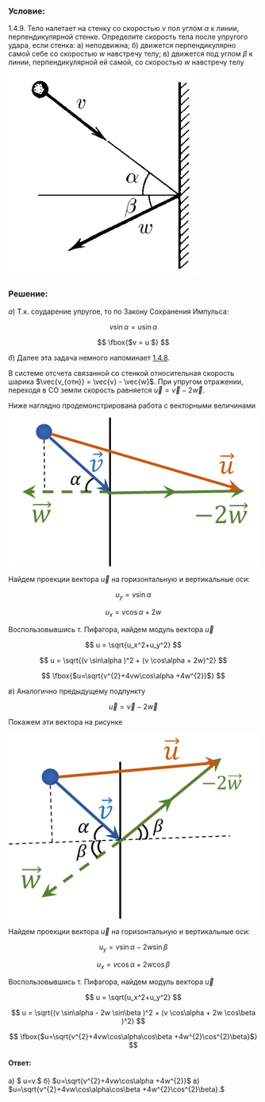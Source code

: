 ###  Условие:

$1.4.9.$ Тело налетает на стенку со скоростью $v$ пол углом $\alpha$ к линии, перпендикулярной стенке. Определите скорость тела после упругого удара, если стенка:
а) неподвижна;
б) движется перпендикулярно самой себе со скоростью $w$ навстречу телу;
в) движется под углом $\beta$ к линии, перпендикулярной ей самой, со скоростью $w$ навстречу телу

![ К задаче 1.4.9 |384x407, 26%](../../img/1.4.9/statement.png)

###  Решение:

$а)$ Т.к. соударение упругое, то по Закону Сохранения Импульса:

$$
v \sin\alpha = u \sin\alpha
$$

$$
\fbox{$v = u $}
$$

$б)$ Далее эта задача немного напоминает [1.4.8](../1.4.8).

В системе отсчета связанной со стенкой относительная скорость шарика $\vec{v_{отн}} = \vec{v} - \vec{w}$. При упругом отражении, переходя в СО земли скорость равняется $\vec{u} = \vec{v} - 2\vec{w}$.

Ниже наглядно продемонстрирована работа с векторными величинами

![ Иллюстрация скоростей шарика |553x331, 42%](../../img/1.4.9/draw.png)

Найдем проекции вектора $\vec{u}$ на горизонтальную и вертикальные оси:

$$
u_y = v \sin\alpha
$$

$$
u_x = v \cos\alpha + 2w
$$

Воспользовывшись т. Пифагора, найдем модуль вектора $\vec{u}$

$$
u = \sqrt{u_x^2+u_y^2}
$$

$$
u = \sqrt{(v \sin\alpha )^2 + (v \cos\alpha + 2w)^2}
$$

$$
\fbox{$u=\sqrt{v^{2}+4vw\cos\alpha +4w^{2}}$}
$$

$в)$ Аналогично предыдущему подпункту

$$
\vec{u} = \vec{v} - 2\vec{w}
$$

Покажем эти вектора на рисунке

![ Иллюстрация скоростей шарика |525x389, 42%](../../img/1.4.9/draw1.png)

Найдем проекции вектора $\vec{u}$ на горизонтальную и вертикальные оси:

$$
u_y = v \sin\alpha - 2w \sin\beta
$$

$$
u_x = v \cos\alpha + 2w \cos\beta
$$

Воспользовывшись т. Пифагора, найдем модуль вектора $\vec{u}$

$$
u = \sqrt{u_x^2+u_y^2}
$$

$$
u = \sqrt{(v \sin\alpha - 2w \sin\beta )^2 + (v \cos\alpha + 2w \cos\beta )^2}
$$

$$
\fbox{$u=\sqrt{v^{2}+4vw\cos\alpha\cos\beta +4w^{2}\cos^{2}\beta}$}
$$

#### Ответ:

а) $ u=v.$
б) $u=\sqrt{v^{2}+4vw\cos\alpha +4w^{2}}$
в) $u=\sqrt{v^{2}+4vw\cos\alpha\cos\beta +4w^{2}\cos^{2}\beta}.$